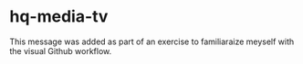 # hq-media-tv 

This message was added as part of an exercise to familiaraize meyself with the visual Github workflow.
